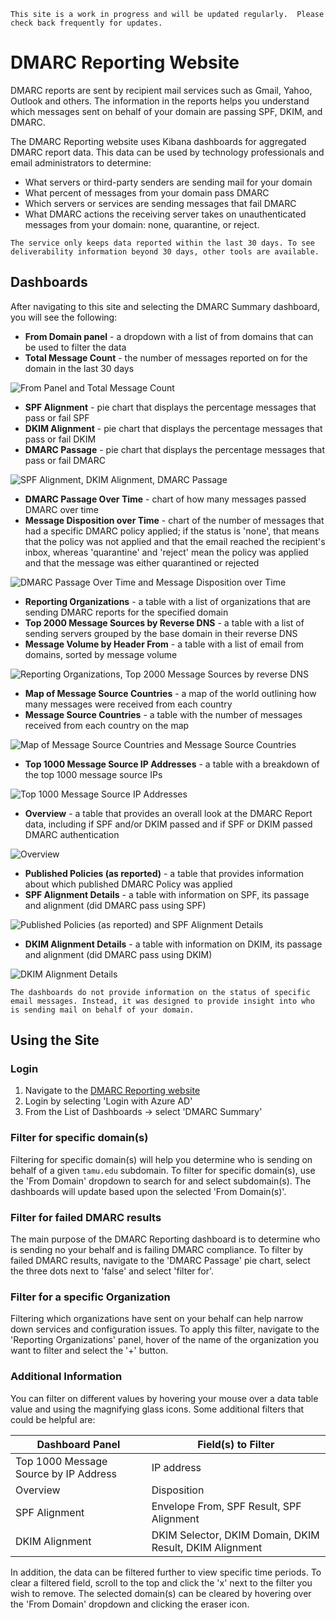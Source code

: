 ```admonish info
This site is a work in progress and will be updated regularly.  Please check back frequently for updates.
```

# DMARC Reporting Website

DMARC reports are sent by recipient mail services such as Gmail, Yahoo, Outlook and others. The information in the reports helps you understand which messages sent on behalf of your domain are passing SPF, DKIM, and DMARC.

The DMARC Reporting website uses Kibana dashboards for aggregated DMARC report data.  This data can be used by technology professionals and email administrators to determine:

- What servers or third-party senders are sending mail for your domain
- What percent of messages from your domain pass DMARC
- Which servers or services are sending messages that fail DMARC
- What DMARC actions the receiving server takes on unauthenticated messages from your domain: none, quarantine, or reject.

```admonish info
The service only keeps data reported within the last 30 days. To see deliverability information beyond 30 days, other tools are available.
```

## Dashboards

After navigating to this site and selecting the DMARC Summary dashboard, you will see the following:

- **From Domain panel** - a dropdown with a list of from domains that can be used to filter the data
- **Total Message Count** - the number of messages reported on for the domain in the last 30 days

![From Panel and Total Message Count](./img/dr-from-count.png)

- **SPF Alignment** - pie chart that displays the percentage messages that pass or fail SPF
- **DKIM Alignment** - pie chart that displays the percentage messages that pass or fail DKIM
- **DMARC Passage** - pie chart that displays the percentage messages that pass or fail DMARC

![SPF Alignment, DKIM Alignment, DMARC Passage](./img/dr-alignment.png)

- **DMARC Passage Over Time** - chart of how many messages passed DMARC over time
- **Message Disposition over Time** -  chart of the number of messages that had a specific DMARC policy applied; if the status is 'none', that means that the policy was not applied and that the email reached the recipient's inbox, whereas 'quarantine' and 'reject' mean the policy was applied and that the message was either quarantined or rejected

![DMARC Passage Over Time and Message Disposition over Time](./img/dr-over-time.png)

- **Reporting Organizations** - a table with a list of organizations that are sending DMARC reports for the specified domain
- **Top 2000 Message Sources by Reverse DNS** - a table with a list of sending servers grouped by the base domain in their reverse DNS
- **Message Volume by Header From** - a table with a list of email from domains, sorted by message volume

![Reporting Organizations, Top 2000 Message Sources by reverse DNS](./img/dr-orgs-top-2000-volume.png)

- **Map of Message Source Countries** - a map of the world outlining how many messages were received from each country
- **Message Source Countries** - a table with the number of messages received from each country on the map

![Map of Message Source Countries and Message Source Countries](./img/dr-map-countries.png)

- **Top 1000 Message Source IP Addresses** - a table with a breakdown of the top 1000 message source IPs

![Top 1000 Message Source IP Addresses](./img/dr-top-1000.png)

- **Overview** - a table that provides an overall look at the DMARC Report data, including if SPF and/or DKIM passed and if SPF or DKIM passed DMARC authentication

![Overview](./img/dr-overview.png)

- **Published Policies (as reported)** - a table that provides information about which published DMARC Policy was applied
- **SPF Alignment Details** - a table with information on SPF, its passage and alignment (did DMARC pass using SPF)

![Published Policies (as reported) and SPF Alignment Details](./img/dr-publised-policies-spf-alignment.png)

- **DKIM Alignment Details** - a table with information on DKIM, its passage and alignment (did DMARC pass using DKIM)

![DKIM Alignment Details](./img/dr-dkim-alignment.png)

```admonish warning
The dashboards do not provide information on the status of specific email messages. Instead, it was designed to provide insight into who is sending mail on behalf of your domain.
```

## Using the Site

### Login

1) Navigate to the [DMARC Reporting website](https://dmarc-report.kb.us-central1.gcp.cloud.es.io:9243/)
2) Login by selecting 'Login with Azure AD'
3) From the List of Dashboards -> select 'DMARC Summary'


### Filter for specific domain(s)

Filtering for specific domain(s) will help you determine who is sending on behalf of a given `tamu.edu` subdomain.  To filter for specific domain(s), use the 'From Domain' dropdown to search for and select subdomain(s).  The dashboards will update based upon the selected 'From Domain(s)'.

### Filter for failed DMARC results

The main purpose of the DMARC Reporting dashboard is to determine who is sending no your behalf and is failing DMARC compliance.  To filter by failed DMARC results, navigate to the 'DMARC Passage' pie chart, select the three dots next to 'false' and select 'filter for'.

### Filter for a specific Organization

Filtering which organizations have sent on your behalf can help narrow down services and configuration issues.  To apply this filter, navigate to the 'Reporting Organizations' panel, hover of the name of the organization you want to filter and select the '+' button.

### Additional Information

You can filter on different values by hovering your mouse over a data table value and using the magnifying glass icons.  Some additional filters that could be helpful are:

| Dashboard Panel | Field(s) to Filter |
| -------- | ------- |
| Top 1000 Message Source by IP Address | IP address |
| Overview | Disposition |
| SPF Alignment | Envelope From, SPF Result, SPF Alignment |
| DKIM Alignment | DKIM Selector, DKIM Domain, DKIM Result, DKIM Alignment |

In addition, the data can be filtered further to view specific time periods.  To clear a filtered field, scroll to the top and click the 'x' next to the filter you wish to remove.  The selected domain(s) can be cleared by hovering over the 'From Domain' dropdown and clicking the eraser icon.
